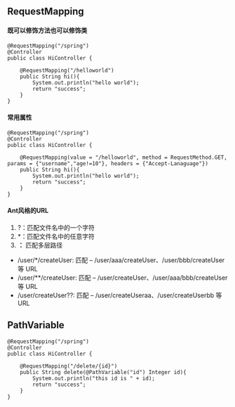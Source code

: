 
## RequestMapping
#### 既可以修饰方法也可以修饰类
```
@RequestMapping("/spring")
@Controller
public class HiController {

    @RequestMapping("/helloworld")
    public String hi(){
        System.out.println("hello world");
        return "success";
    }
}
```
#### 常用属性
```
@RequestMapping("/spring")
@Controller
public class HiController {

    @RequestMapping(value = "/helloworld", method = RequestMethod.GET, params = {"username","age!=10"}, headers = {"Accept-Lanaguage"})
    public String hi(){
        System.out.println("hello world");
        return "success";
    }
}
```
#### Ant风格的URL
1. ?：匹配文件名中的一个字符
2. *：匹配文件名中的任意字符
3. **：** 匹配多层路径

- /user/*/createUser: 匹配 – /user/aaa/createUser、/user/bbb/createUser 等 URL
- /user/**/createUser: 匹配 – /user/createUser、/user/aaa/bbb/createUser 等 URL
- /user/createUser??: 匹配 – /user/createUseraa、/user/createUserbb 等 URL

## PathVariable
```
@RequestMapping("/spring")
@Controller
public class HiController {

    @RequestMapping("/delete/{id}")
    public String delete(@PathVariable("id") Integer id){
        System.out.println("this id is " + id);
        return "success";
    }
}
```